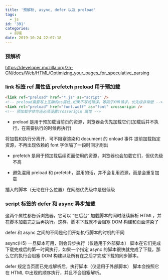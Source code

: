 ```yaml
---
title: '预解析, async, defer 以及 preload'
tags:
  - js
id: '391'
categories:
  - 前端
date: 2019-10-24 22:07:18
---
```


### 预解析

https://developer.mozilla.org/zh-CN/docs/Web/HTML/Optimizing_your_pages_for_speculative_parsing

### link 标签 ref 属性值 prefetch preload 用于预加载

```html
<link ref="preload" href="*.js" as="script" />
<!-- preload需要写上正确的as属性,如果不写或错误，等同于XHR请求，优先级非常低 -->
<link rel="preload" href="font.woff" as="font" crossorigin />
<!-- 预加载字体你还必须设置crossorigin 属性 -->
```

- preload 是用于预加载当前页的资源，浏览器会优先加载它们(加载后并不执行，在需要执行的时候再执行)

将加载和执行分离开，可不阻塞渲染和 document 的 onload 事件
提前加载指定资源，不再出现依赖的 font 字体隔了一段时间才刷出

- prefetch 是用于预加载后续页面使用的资源，浏览器也会加载它们，但优先级不高

- 避免混用 preload 和 prefetch，混用的话，并不会复用资源，而是会重复加载

插入的脚本（无论在什么位置）在网络优先级中是很低级

### script 标签的 defer 和 async 异步加载

这两个属性都告诉浏览器，它可以 “在后台” 加载脚本的同时继续解析 HTML，并在脚本加载完之后再执行。这样，脚本下载就不会阻塞 DOM 构建和页面渲染了

defer 和 async 之间的不同是他们开始执行脚本的时机的不同

async(H5) 一旦脚本可用，则会异步执行（仅适用于外部脚本） 脚本在它们完成下载完成后的第一时间执行，如果一个指定 async 的脚本很快就完成了下载，那么它的执行会阻塞 DOM 构建以及所有在之后才完成下载的同步脚本。

defer 规定当页面已完成解析后，执行脚本（仅适用于外部脚本） 脚本会按照它在 HTML 中出现的顺序执行，并且不会阻塞解析。
